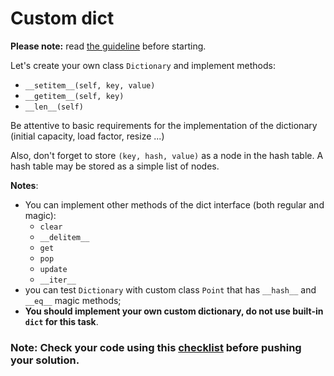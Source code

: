 # Custom dict

**Please note:** read [the guideline](https://github.com/mate-academy/py-task-guideline/blob/main/README.md)
before starting.

Let's create your own class `Dictionary` and implement methods:
- `__setitem__(self, key, value)` 
- `__getitem__(self, key)` 
- `__len__(self)`

Be attentive to basic requirements for the implementation of the dictionary (initial capacity, load factor, resize ...)

Also, don't forget to store `(key, hash, value)` as a node in the hash table. A hash table may be stored as a simple list of nodes.

**Notes**: 
- You can implement other methods of the dict interface (both regular and magic):
  - `clear`
  - `__delitem__`
  - `get`
  - `pop`
  - `update`
  - `__iter__`
- you can test `Dictionary` with custom class `Point` that has `__hash__` and `__eq__` magic methods;
- **You should implement your own custom dictionary, do not use built-in `dict` for this task**.

### Note: Check your code using this [checklist](checklist.md) before pushing your solution.
